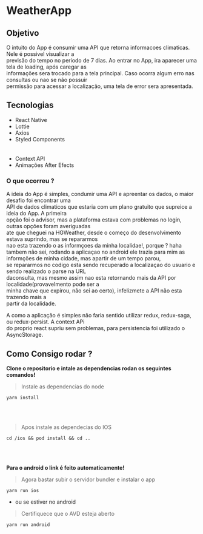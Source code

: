 # WeatherApp

## Objetivo

O intuito do App é consumir uma API que retorna informacoes climaticas. Nele é possivel visualizar a <br> previsão do tempo no periodo de 7 dias. Ao entrar no App, ira aparecer uma tela de loading, após caregar as <br> informações sera trocado para a tela principal. Caso ocorra algum erro nas consultas ou nao se não possuir <br> permissão para acessar a localização, uma tela de error sera apresentada.

## Tecnologias

- React Native
- Lottie
- Axios
- Styled Components
  <br><br><br>
- Context API
- Animações After Efects

### O que ocorreu ?

A ideia do App é simples, condumir uma API e apreentar os dados, o maior desafio foi encontrar uma <br>
API de dados climaticos que estaria com um plano gratuito que supreice a ideia do App. A primeira <br> opção foi o advisor, mas a plataforma estava com problemas no login, outras opções foram averiguadas <br> ate que cheguei na HGWeather, desde o começo do desenvolvimento estava suprindo, mas se repararmos <br> nao esta trazendo o as informçoes da minha localidae!, porque ? haha tambem não sei, rodando a aplicaçao no android ele trazia para mim as informções de minha cidade, mas apartir de um tempo parou, <br> se repararmos no codigo esta sendo recuperado a localizaçao do usuario e sendo realizado o parse na URL <br> daconsulta, mas mesmo assim nao esta retornando mais da API por localidade(provavelmento pode ser a <br> minha chave que expirou, não sei ao certo), infelizmete a API não esta trazendo mais a <br>partir da localidade.

A como a aplicação é simples não faria sentido utilizar redux, redux-saga, ou redux-persist. A context APi <br> do proprio react supriu sem problemas, para persistencia foi utilizado o AsyncStorage.

## Como Consigo rodar ?

<b> Clone o repositorio e intale as dependencias rodan os seguintes comandos! </b>

> Instale as dependencias do node

```
yarn install
```

<br><br>

> Apos instale as dependecias do IOS

```
cd /ios && pod install && cd ..
```

<br><br>

<b>Para o android o link é feito automaticamente!</b>

> Agora bastar subir o servidor bundler e instalar o app

```
yarn run ios
```

- ou se estiver no android
> Certifiquece que o AVD esteja aberto

```
yarn run android
```
